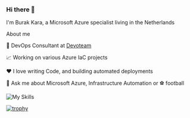 ### Hi there 👋
I'm Burak Kara, a Microsoft Azure specialist living in the Netherlands

About me

💼 DevOps Consultant at [Devoteam](https://nl.devoteam.com/)

📈 Working on various Azure IaC projects 

❤️ I love writing Code, and building automated deployments

💬 Ask me about Microsoft Azure, Infrastructure Automation or :soccer: football 

![My Skills](https://skillicons.dev/icons?i=azure,vscode,powershell,terraform,git,github,kubernetes,linux,windows,&theme=light)

<!--
**burakkara010/burakkara010** is a ✨ _special_ ✨ repository because its `README.md` (this file) appears on your GitHub profile.

Here are some ideas to get you started:

- 🔭 I’m currently working on ...
- 🌱 I’m currently learning ...
- 👯 I’m looking to collaborate on ...
- 🤔 I’m looking for help with ...
- 💬 Ask me about ...
- 📫 How to reach me: ...
- 😄 Pronouns: ...
- ⚡ Fun fact: ...
-->

[![trophy](https://github-profile-trophy.vercel.app/?username=ryo-ma&theme=juicyfresh)](https://github.com/ryo-ma/github-profile-trophy)
